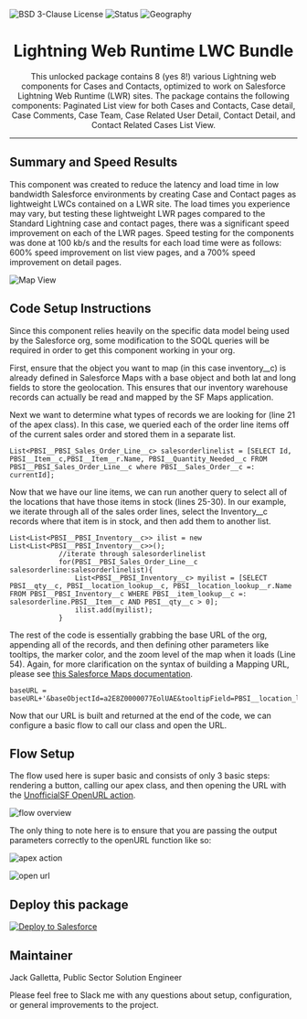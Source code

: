 ![BSD 3-Clause License](https://img.shields.io/badge/license-BSD%203--Clause-success)
![Status](https://img.shields.io/badge/status-Complete-green)
![Geography](https://img.shields.io/badge/Geography-US-blue)

<h1 align="center">Lightning Web Runtime LWC Bundle</h1>
<p align="center">This unlocked package contains 8 (yes 8!) various Lightning web components for Cases and Contacts, optimized to work on Salesforce Lightning Web Runtime (LWR) sites.  The package contains the following components: Paginated List view for both Cases and Contacts, Case detail, Case Comments, Case Team, Case Related User Detail, Contact Detail, and Contact Related Cases List View.   </p>

<!-- Sections below are Optional -->

---

## Summary and Speed Results


This component was created to reduce the latency and load time in low bandwidth Salesforce environments by creating Case and Contact pages as lightweight LWCs contained on a LWR site.  The load times you experience may vary, but testing these lightweight LWR pages compared to the Standard Lightning case and contact pages, there was a significant speed improvement on each of the LWR pages.  Speed testing for the components was done at 100 kb/s and the results for each load time were as follows: 600% speed improvement on list view pages, and a 700% speed improvement on detail pages.

![Map View](images/map_view.png)



## Code Setup Instructions

Since this component relies heavily on the specific data model being used by the Salesforce org, some modification to the SOQL queries will be required in order to get this component working in your org.

First, ensure that the object you want to map (in this case inventory__c) is already defined in Salesforce Maps with a base object and both lat and long fields to store the geolocation.  This ensures that our inventory warehouse records can actually be read and mapped by the SF Maps application.

Next we want to determine what types of records we are looking for (line 21 of the apex class).  In this case, we queried each of the order line items off of the current sales order and stored them in a separate list.

```
List<PBSI__PBSI_Sales_Order_Line__c> salesorderlinelist = [SELECT Id, PBSI__Item__c,PBSI__Item__r.Name, PBSI__Quantity_Needed__c FROM PBSI__PBSI_Sales_Order_Line__c where PBSI__Sales_Order__c =: currentId];
```

Now that we have our line items, we can run another query to select all of the locations that have those items in stock (lines 25-30).  In our example, we iterate through all of the sales order lines, select the Inventory__c records where that item is in stock, and then add them to another list.

```
List<List<PBSI__PBSI_Inventory__c>> ilist = new List<List<PBSI__PBSI_Inventory__c>>();
            //iterate through salesorderlinelist
            for(PBSI__PBSI_Sales_Order_Line__c salesorderline:salesorderlinelist){
            	List<PBSI__PBSI_Inventory__c> myilist = [SELECT PBSI__qty__c, PBSI__location_lookup__c, PBSI__location_lookup__r.Name FROM PBSI__PBSI_Inventory__c WHERE PBSI__item_lookup__c =: salesorderline.PBSI__Item__c AND PBSI__qty__c > 0];
            	ilist.add(myilist);
            }
```

The rest of the code is essentially grabbing the base URL of the org, appending all of the records, and then defining other parameters like tooltips, the marker color, and the zoom level of the map when it loads (Line 54). Again, for more clarification on the syntax of building a Mapping URL, please see <a href="https://help.salesforce.com/s/articleView?id=000354507&type=1">this Salesforce Maps documentation</a>.

```
baseURL = baseURL+'&baseObjectId=a2E8Z0000077EolUAE&tooltipField=PBSI__location_lookup__r.Name&tooltipField2=PBSI__item_lookup__c&tooltipField3=PBSI__Description__c&tooltipField4=PBSI__qty__c&zoom=8&color='+color;
```

Now that our URL is built and returned at the end of the code, we can configure a basic flow to call our class and open the URL.

## Flow Setup

The flow used here is super basic and consists of only 3 basic steps: rendering a button, calling our apex class, and then opening the URL with the <a href="https://unofficialsf.com/new-ways-to-open-web-pages-from-flow/">UnofficialSF OpenURL action</a>.

![flow overview](images/flow_overview.png)

The only thing to note here is to ensure that you are passing the output parameters correctly to the openURL function like so:

![apex action](images/apex_action.png)

![open url](images/open_url.png)

## Deploy this package

<a href="https://githubsfdeploy.herokuapp.com?owner=SFDC-Assets&repo=DynamicSFMaps">
  <img alt="Deploy to Salesforce"
       src="https://raw.githubusercontent.com/afawcett/githubsfdeploy/master/deploy.png">
</a>

## Maintainer

Jack Galletta, Public Sector Solution Engineer

Please feel free to Slack me with any questions about setup, configuration, or general improvements to the project.
